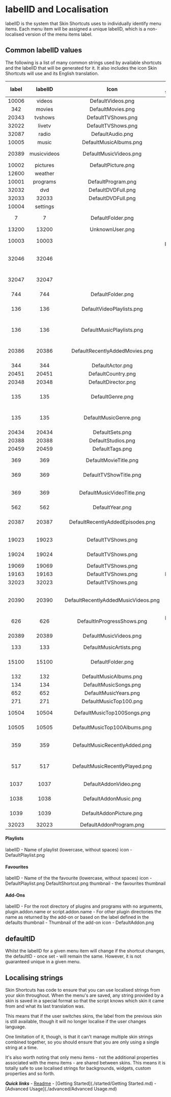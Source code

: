 # labelID and Localisation

labelID is the system that Skin Shortcuts uses to individually identify menu items. Each menu item will be assigned a unique labelID, which is a non-localised version of the menu items label.

## Common labelID values

The following is a list of many common strings used by available shortcuts and the labelID that will be generated for it. It also includes the icon Skin Shortcuts will use and its English translation.

| label | labelID | Icon | English translation |
| :---: | :-----: | :--: | :-----------------: |
| 10006 | videos | DefaultVideos.png | Videos |
| 342 | movies | DefaultMovies.png | Movies |
| 20343 | tvshows | DefaultTVShows.png | TV Shows |
| 32022 | livetv | DefaultTVShows.png | Live TV |
| 32087 | radio | DefaultAudio.png | Radio |
| 10005 | music | DefaultMusicAlbums.png | Music |
| 20389 | musicvideos | DefaultMusicVideos.png | Music Videos |
| 10002 | pictures | DefaultPicture.png | Pictures |
| 12600 | weather | | Weather |
| 10001 | programs | DefaultProgram.png | Programs |
| 32032 | dvd | DefaultDVDFull.png | DVD |
| 32033 | 32033 | DefaultDVDFull.png | Eject DVD |
| 10004 | settings | | Settings |
| 7 | 7 | DefaultFolder.png | File Manager |
| 13200 | 13200 | UnknownUser.png	 | Profiles |
| 10003 | 10003 | | System Information |
| 32046 | 32046 | | Update video library |
| 32047 | 32047 | | Update audio library |
| 744 | 744 | DefaultFolder.png | Files |
| 136 | 136 | DefaultVideoPlaylists.png | Playlists (video library) |
| 136 | 136 | DefaultMusicPlaylists.png | Playlists (music library) |
| 20386 | 20386 | DefaultRecentlyAddedMovies.png | Recently Added Movies |
| 344 | 344 | DefaultActor.png | Actors |
| 20451 | 20451 | DefaultCountry.png | Countries |
| 20348 | 20348 | DefaultDirector.png | Directors |
| 135 | 135 | DefaultGenre.png | Genres (video library) |
| 135 | 135 | DefaultMusicGenre.png | Genres (music library) |
| 20434 | 20434 | DefaultSets.png	 | Sets |
| 20388 | 20388 | DefaultStudios.png | Studios |
| 20459 | 20459 | DefaultTags.png	 | Tags |
| 369 | 369 | DefaultMovieTitle.png | Title (movies) |
| 369 | 369 | DefaultTVShowTitle.png | Title (tv shows) |
| 369 | 369 | DefaultMusicVideoTitle.png | Title (music videos) |
| 562 | 562 | DefaultYear.png | Year |
| 20387 | 20387 | DefaultRecentlyAddedEpisodes.png | Recently Added Episodes
| 19023 | 19023 | DefaultTVShows.png | TV Channels |
| 19024 | 19024 | DefaultTVShows.png | Radio Channels |
| 19069 | 19069 | DefaultTVShows.png | EPG |
| 19163 | 19163 | DefaultTVShows.png | Recordings |
| 32023 | 32023 | DefaultTVShows.png | Timers |
| 20390 | 20390 | DefaultRecentlyAddedMusicVideos.png | Recently Added Music Videos |
| 626 | 626 | DefaultInProgressShows.png | In Progress TV Shows |
| 20389 | 20389 | DefaultMusicVideos.png | Music Videos |
| 133 | 133 | DefaultMusicArtists.png | Artists |
| 15100 | 15100 | DefaultFolder.png | Library (music library) |
| 132 | 132 | DefaultMusicAlbums.png | Albums |
| 134 | 134 | DefaultMusicSongs.png | Songs |
| 652 | 652 | DefaultMusicYears.png | Years |
| 271 | 271 | DefaultMusicTop100.png | Top 100 |
| 10504 | 10504 | DefaultMusicTop100Songs.png | Top 100 Songs |
| 10505 | 10505 | DefaultMusicTop100Albums.png | Top 100 Albums |
| 359 | 359 | DefaultMusicRecentlyAdded.png | Recently Added Albums |
| 517 | 517 | DefaultMusicRecentlyPlayed.png | Recently Played Albums |
| 1037 | 1037 | DefaultAddonVideo.png | Video Add-ons |
| 1038 | 1038 | DefaultAddonMusic.png | Music Add-ons |
| 1039 | 1039 | DefaultAddonPicture.png | Picture Add-ons |
| 32023 | 32023 | DefaultAddonProgram.png | Programs |

#### Playlists

labelID - Name of playlist (lowercase, without spaces)
icon - DefaultPlaylist.png

#### Favourites

labelID - Name of the the favourite (lowercase, without spaces)
icon	- DefaultPlaylist.png
		  DefaultShortcut.png
thumbnail - the favourites thumbnail
			
#### Add-Ons

labelID - For the root directory of plugins and programs with no arguments, plugin.addon.name or script.addon.name
        - For other plugin directories the name as returned by the add-on or based on the label defined in the defaults
thumbnail - Thumbnail of the add-on
icon - DefaultAddon.png		

## defaultID

Whilst the labelID for a given menu item will change if the shortcut changes, the defaultID - once set - will remain the same. However, it is not guaranteed unique in a given menu.

## Localising strings

Skin Shortcuts has code to ensure that you can use localised strings from your skin throughout. When the menu's are saved, any string provided by a skin is saved in a special format so that the script knows which skin it came from and what its last translation was.

This means that if the user switches skins, the label from the previous skin is still available, though it will no longer localise if the user changes language.

One limitation of it, though, is that it can't manage multiple skin strings combined together, so you should ensure that you are only using a single string at a time.

It's also worth noting that only menu items - not the additional properties associated with the menu items - are shared between skins. This means it is totally safe to use localised strings for backgrounds, widgets, custom properties and so forth.

***Quick links*** - [Readme](../../README.md) - [Getting Started](./started/Getting Started.md) - [Advanced Usage](./advanced/Advanced Usage.md)